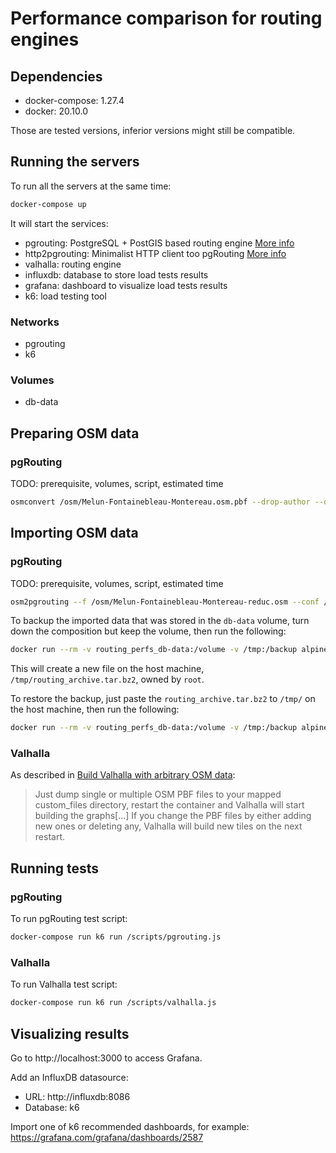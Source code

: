 # Performance comparison for routing engines

## Dependencies

- docker-compose: 1.27.4
- docker: 20.10.0

Those are tested versions, inferior versions might still be compatible.

## Running the servers

To run all the servers at the same time:

```bash
docker-compose up
```

It will start the services:

- pgrouting: PostgreSQL + PostGIS based routing engine [More info](pgrouting/README.md)
- http2pgrouting: Minimalist HTTP client too pgRouting [More info](http2pgrouting/README.md)
- valhalla: routing engine
- influxdb: database to store load tests results
- grafana: dashboard to visualize load tests results
- k6: load testing tool

### Networks

- pgrouting
- k6

### Volumes

- db-data

## Preparing OSM data

### pgRouting

TODO: prerequisite, volumes, script, estimated time

```bash
osmconvert /osm/Melun-Fontainebleau-Montereau.osm.pbf --drop-author --drop-version --out-osm -o=/osm/Melun-Fontainebleau-Montereau-reduc.osm
```

## Importing OSM data

### pgRouting

TODO: prerequisite, volumes, script, estimated time

```bash
osm2pgrouting --f /osm/Melun-Fontainebleau-Montereau-reduc.osm --conf /usr/local/share/osm2pgrouting/mapconfig.xml --dbname routing_db --username routing_user --clean
```

To backup the imported data that was stored in the `db-data` volume, turn down the composition but keep the volume, then run the following:

```bash
docker run --rm -v routing_perfs_db-data:/volume -v /tmp:/backup alpine tar -cjf /backup/routing_archive.tar.bz2 -C /volume ./
```

This will create a new file on the host machine, `/tmp/routing_archive.tar.bz2`, owned by `root`.

To restore the backup, just paste the `routing_archive.tar.bz2` to `/tmp/` on the host machine, then run the following:

```bash
docker run --rm -v routing_perfs_db-data:/volume -v /tmp:/backup alpine sh -c "rm -rf /volume/{*,.*} ; tar -C /volume/ -xjf /backup/routing_archive.tar.bz2"
```

### Valhalla

As described in [Build Valhalla with arbitrary OSM data](https://github.com/gis-ops/docker-valhalla#build-valhalla-with-arbitrary-osm-data):

> Just dump single or multiple OSM PBF files to your mapped custom_files directory, restart the container and Valhalla will start building the graphs[...]
> If you change the PBF files by either adding new ones or deleting any, Valhalla will build new tiles on the next restart.

## Running tests

### pgRouting

To run pgRouting test script:

```bash
docker-compose run k6 run /scripts/pgrouting.js
```

### Valhalla

To run Valhalla test script:

```bash
docker-compose run k6 run /scripts/valhalla.js
```

## Visualizing results

Go to http://localhost:3000 to access Grafana.

Add an InfluxDB datasource:

- URL: http://influxdb:8086
- Database: k6

Import one of k6 recommended dashboards, for example: https://grafana.com/grafana/dashboards/2587
